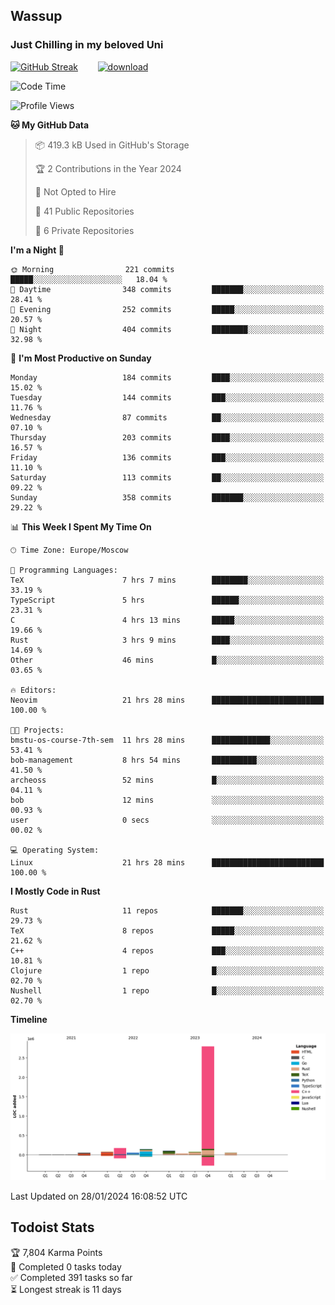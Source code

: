 ## Wassup 
### Just Chilling in my beloved Uni 

<!--
-->

[![GitHub Streak](http://github-readme-streak-stats.herokuapp.com?user=archeoss&theme=shades-of-purple&hide_border=true&date_format=j%20M%5B%20Y%5D)](https://git.io/streak-stats)&nbsp;&nbsp;&nbsp;&nbsp;&nbsp;&nbsp;&nbsp;&nbsp;[![download](https://user-images.githubusercontent.com/68448737/147796309-d8b65b1d-4dde-40d9-b03a-2b42aaa6cd43.jpeg)
](http://bmstu.ru/)

<!--START_SECTION:waka-->
![Code Time](http://img.shields.io/badge/Code%20Time-2%2C429%20hrs%2014%20mins-blue)

![Profile Views](http://img.shields.io/badge/Profile%20Views-27-blue)

**🐱 My GitHub Data** 

> 📦 419.3 kB Used in GitHub's Storage 
 > 
> 🏆 2 Contributions in the Year 2024
 > 
> 🚫 Not Opted to Hire
 > 
> 📜 41 Public Repositories 
 > 
> 🔑 6 Private Repositories 
 > 
**I'm a Night 🦉** 

```text
🌞 Morning                221 commits         █████░░░░░░░░░░░░░░░░░░░░   18.04 % 
🌆 Daytime                348 commits         ███████░░░░░░░░░░░░░░░░░░   28.41 % 
🌃 Evening                252 commits         █████░░░░░░░░░░░░░░░░░░░░   20.57 % 
🌙 Night                  404 commits         ████████░░░░░░░░░░░░░░░░░   32.98 % 
```
📅 **I'm Most Productive on Sunday** 

```text
Monday                   184 commits         ████░░░░░░░░░░░░░░░░░░░░░   15.02 % 
Tuesday                  144 commits         ███░░░░░░░░░░░░░░░░░░░░░░   11.76 % 
Wednesday                87 commits          ██░░░░░░░░░░░░░░░░░░░░░░░   07.10 % 
Thursday                 203 commits         ████░░░░░░░░░░░░░░░░░░░░░   16.57 % 
Friday                   136 commits         ███░░░░░░░░░░░░░░░░░░░░░░   11.10 % 
Saturday                 113 commits         ██░░░░░░░░░░░░░░░░░░░░░░░   09.22 % 
Sunday                   358 commits         ███████░░░░░░░░░░░░░░░░░░   29.22 % 
```


📊 **This Week I Spent My Time On** 

```text
🕑︎ Time Zone: Europe/Moscow

💬 Programming Languages: 
TeX                      7 hrs 7 mins        ████████░░░░░░░░░░░░░░░░░   33.19 % 
TypeScript               5 hrs               ██████░░░░░░░░░░░░░░░░░░░   23.31 % 
C                        4 hrs 13 mins       █████░░░░░░░░░░░░░░░░░░░░   19.66 % 
Rust                     3 hrs 9 mins        ████░░░░░░░░░░░░░░░░░░░░░   14.69 % 
Other                    46 mins             █░░░░░░░░░░░░░░░░░░░░░░░░   03.65 % 

🔥 Editors: 
Neovim                   21 hrs 28 mins      █████████████████████████   100.00 % 

🐱‍💻 Projects: 
bmstu-os-course-7th-sem  11 hrs 28 mins      █████████████░░░░░░░░░░░░   53.41 % 
bob-management           8 hrs 54 mins       ██████████░░░░░░░░░░░░░░░   41.50 % 
archeoss                 52 mins             █░░░░░░░░░░░░░░░░░░░░░░░░   04.11 % 
bob                      12 mins             ░░░░░░░░░░░░░░░░░░░░░░░░░   00.93 % 
user                     0 secs              ░░░░░░░░░░░░░░░░░░░░░░░░░   00.02 % 

💻 Operating System: 
Linux                    21 hrs 28 mins      █████████████████████████   100.00 % 
```

**I Mostly Code in Rust** 

```text
Rust                     11 repos            ███████░░░░░░░░░░░░░░░░░░   29.73 % 
TeX                      8 repos             █████░░░░░░░░░░░░░░░░░░░░   21.62 % 
C++                      4 repos             ███░░░░░░░░░░░░░░░░░░░░░░   10.81 % 
Clojure                  1 repo              █░░░░░░░░░░░░░░░░░░░░░░░░   02.70 % 
Nushell                  1 repo              █░░░░░░░░░░░░░░░░░░░░░░░░   02.70 % 
```



**Timeline**

![Lines of Code chart](https://raw.githubusercontent.com/archeoss/archeoss/master/assets/bar_graph.png)


 Last Updated on 28/01/2024 16:08:52 UTC
<!--END_SECTION:waka-->

## Todoist Stats

<!-- TODO-IST:START -->
🏆  7,804 Karma Points           
🌸  Completed 0 tasks today           
✅  Completed 391 tasks so far           
⏳  Longest streak is 11 days
<!-- TODO-IST:END -->
